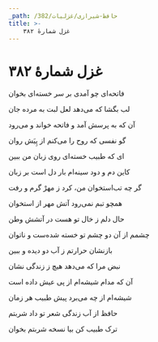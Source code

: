 ```yaml
---
_path: /حافظ-شیرازی/غزلیات/382
title: >-
    غزل شمارهٔ ۳۸۲
---
```

# غزل شمارهٔ ۳۸۲

<div class="b" id="bn1"><div class="m1"><p>فاتحه‌ای چو آمدی بر سر خسته‌ای بخوان</p></div>
<div class="m2"><p>لب بگشا که می‌دهد لعل لبت به مرده جان</p></div></div>
<div class="b" id="bn2"><div class="m1"><p>آن که به پرسش آمد و فاتحه خواند و می‌رود</p></div>
<div class="m2"><p>گو نفسی که روح را می‌کنم از پِیَش روان</p></div></div>
<div class="b" id="bn3"><div class="m1"><p>ای که طبیب خسته‌ای روی زبان من ببین</p></div>
<div class="m2"><p>کاین دم و دود سینه‌ام بار دل است بر زبان</p></div></div>
<div class="b" id="bn4"><div class="m1"><p>گر چه تب‌استخوان من، کرد ز مهرْ گرم و رفت</p></div>
<div class="m2"><p>همچو تبم نمی‌رود آتش مهر از استخوان</p></div></div>
<div class="b" id="bn5"><div class="m1"><p>حال دلم ز خال تو هست در آتشش وطن</p></div>
<div class="m2"><p>چشمم از آن دو چشم تو خسته شده‌ست و ناتوان</p></div></div>
<div class="b" id="bn6"><div class="m1"><p>بازنشان حرارتم ز آب دو دیده و ببین</p></div>
<div class="m2"><p>نبض مرا که می‌دهد هیچ ز زندگی نشان</p></div></div>
<div class="b" id="bn7"><div class="m1"><p>آن که مدام شیشه‌ام از پی عیش داده است</p></div>
<div class="m2"><p>شیشه‌ام از چه می‌برد پیش طبیب هر زمان</p></div></div>
<div class="b" id="bn8"><div class="m1"><p>حافظ از آب زندگی شعر تو داد شربتم</p></div>
<div class="m2"><p>ترک طبیب کن بیا نسخه شربتم بخوان</p></div></div>
